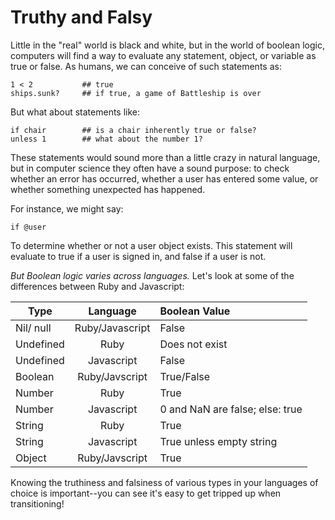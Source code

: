 # Truthy and Falsy

Little in the "real" world is black and white, but in the world of boolean logic, computers will find a way to evaluate any statement, object, or variable as true or false. As humans, we can conceive of such statements as:

	1 < 2 			## true
	ships.sunk?		## if true, a game of Battleship is over
	
But what about statements like:

	if chair		## is a chair inherently true or false?
	unless 1		## what about the number 1?
	
These statements would sound more than a little crazy in natural language, but in computer science they often have a sound purpose: to check whether an error has occurred, whether a user has entered some value, or whether something unexpected has happened.

For instance, we might say:

	if @user
	
To determine whether or not a user object exists. This statement will evaluate to true if a user is signed in, and false if a user is not. 

_But Boolean logic varies across languages._ Let's look at some of the differences between Ruby and Javascript:

| Type           | Language              | Boolean Value                              | 
| --------------  |:------------------------:|:--------------------------------------------|
| Nil/ null       | Ruby/Javascript    | False                                            |
| Undefined  | Ruby                     | Does not exist                               |
| Undefined  | Javascript             | False                                              |
| Boolean     | Ruby/Javscript      | True/False                                      |
| Number     | Ruby                     | True                                                |
| Number     | Javascript             | 0 and NaN are false; else: true      |
| String        | Ruby                     | True                                                |
| String        | Javascript             | True unless empty string                |
| Object      | Ruby/Javscript      | True                                                |
 
Knowing the truthiness and falsiness of various types in your languages of choice is important--you can see it's easy to get tripped up when transitioning!